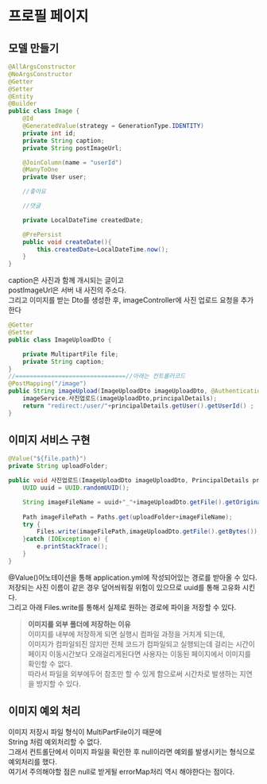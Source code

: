 # 프로필 페이지

## 모델 만들기
```java
@AllArgsConstructor
@NoArgsConstructor
@Getter
@Setter
@Entity
@Builder
public class Image {
    @Id
    @GeneratedValue(strategy = GenerationType.IDENTITY)
    private int id;
    private String caption;
    private String postImageUrl;

    @JoinColumn(name = "userId")
    @ManyToOne
    private User user;

    //좋아요

    //댓글

    private LocalDateTime createdDate;

    @PrePersist
    public void createDate(){
        this.createdDate=LocalDateTime.now();
    }
}
```
caption은 사진과 함께 개시되는 글이고  
postImageUrl은 서버 내 사진의 주소다.  
그리고 이미지를 받는 Dto를 생성한 후, imageController에 사진 업로드 요청을 추가한다
```java
@Getter
@Setter
public class ImageUploadDto {

    private MultipartFile file;
    private String caption;
}
//===============================//아래는 컨트롤러코드
@PostMapping("/image")
public String imageUpload(ImageUploadDto imageUploadDto, @AuthenticationPrincipal PrincipalDetails principalDetails){
    imageService.사진업로드(imageUploadDto,principalDetails);
    return "redirect:/user/"+principalDetails.getUser().getUserId() ;
}
```

## 이미지 서비스 구현
```java
@Value("${file.path}")
private String uploadFolder;

public void 사진업로드(ImageUploadDto imageUploadDto, PrincipalDetails principalDetails){
    UUID uuid = UUID.randomUUID();

    String imageFileName = uuid+"_"+imageUploadDto.getFile().getOriginalFilename();
    
    Path imageFilePath = Paths.get(uploadFolder+imageFileName);
    try {
        Files.write(imageFilePath,imageUploadDto.getFile().getBytes());
    }catch (IOException e) {
        e.printStackTrace();
    }
}
```
@Value()어노테이션을 통해 application.yml에 작성되어있는 경로를 받아올 수 있다.  
저장되는 사진 이름이 같은 경우 덮어씌워질 위험이 있으므로 uuid를 통해 고유화 시킨다.  
그리고 아래 Files.write를 통해서 실제로 원하는 경로에 파이을 저장할 수 있다.  


> **이미지를 외부 폴더에 저장하는 이유**  
이미지를 내부에 저장하게 되면 실행시 컴파일 과정을 거치게 되는데,  
이미지가 컴파일되진 않지만 전체 코드가 컴파일되고 실행되는데 걸리는 시간이  
페이지 이동시간보다 오래걸리게된다면 사용자는 이동된 페이지에서 이미지를 확인할 수 없다.  
따라서 파일을 외부에두어 참조만 할 수 있게 함으로써 시간차로 발생하는 지연을 방지할 수 있다.  

## 이미지 예외 처리  

이미지 저장시 파일 형식이 MultiPartFile이기 때문에  
String 처럼 예외처리할 수 없다.  
그래서 컨트롤단에서 이미지 파일을 확인한 후 null이라면 예외를 발생시키는 형식으로 예외처리를 했다.  
여기서 주의해야할 점은 null로 받게될 errorMap처리 역시 해야한다는 점이다.

